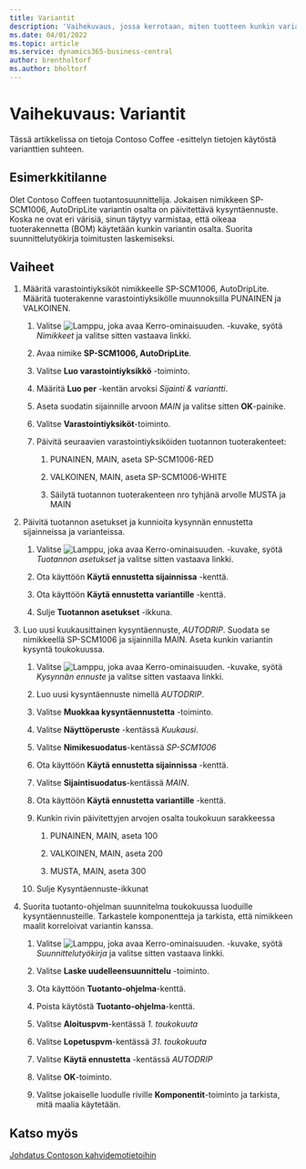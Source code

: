 ```yaml
---
title: Variantit
description: 'Vaihekuvaus, jossa kerrotaan, miten tuotteen kunkin variantin kysyntäennuste päivitetään Business Centralin avulla.'
ms.date: 04/01/2022
ms.topic: article
ms.service: dynamics365-business-central
author: brentholtorf
ms.author: bholtorf
---
```


# <a name="walkthrough-variants"></a>Vaihekuvaus: Variantit

Tässä artikkelissa on tietoja Contoso Coffee -esittelyn tietojen käytöstä varianttien suhteen.

## <a name="scenario"></a>Esimerkkitilanne

Olet Contoso Coffeen tuotantosuunnittelija. Jokaisen nimikkeen SP-SCM1006, AutoDripLite variantin osalta on päivitettävä kysyntäennuste. Koska ne ovat eri värisiä, sinun täytyy varmistaa, että oikeaa tuoterakennetta (BOM) käytetään kunkin variantin osalta. Suorita suunnittelutyökirja toimitusten laskemiseksi.  

## <a name="steps"></a>Vaiheet

1. Määritä varastointiyksiköt nimikkeelle SP-SCM1006, AutoDripLite. Määritä tuoterakenne varastointiyksikölle muunnoksilla PUNAINEN ja VALKOINEN.

    1. Valitse ![Lamppu, joka avaa Kerro-ominaisuuden.](../../media/ui-search/search_small.png "Kerro, mitä haluat tehdä") -kuvake, syötä *Nimikkeet* ja valitse sitten vastaava linkki.  

    2. Avaa nimike **SP-SCM1006, AutoDripLite**.

    3. Valitse **Luo varastointiyksikkö** -toiminto.  

    4. Määritä **Luo per** -kentän arvoksi *Sijainti & variantti*.

    5. Aseta suodatin sijainnille arvoon *MAIN* ja valitse sitten **OK**-painike.

    6. Valitse **Varastointiyksiköt**-toiminto.  

    7. Päivitä seuraavien varastointiyksiköiden tuotannon tuoterakenteet:

        1. PUNAINEN, MAIN, aseta SP-SCM1006-RED  

        2. VALKOINEN, MAIN, aseta SP-SCM1006-WHITE  

        3. Säilytä tuotannon tuoterakenteen nro tyhjänä arvolle MUSTA ja MAIN  

2. Päivitä tuotannon asetukset ja kunnioita kysynnän ennustetta sijainneissa ja varianteissa.  

    1. Valitse ![Lamppu, joka avaa Kerro-ominaisuuden.](../../media/ui-search/search_small.png "Kerro, mitä haluat tehdä") -kuvake, syötä *Tuotannon asetukset* ja valitse sitten vastaava linkki.  

    2. Ota käyttöön **Käytä ennustetta sijainnissa** -kenttä.

    3. Ota käyttöön **Käytä ennustetta variantille** -kenttä.

    4. Sulje **Tuotannon asetukset** -ikkuna.

3. Luo uusi kuukausittainen kysyntäennuste, *AUTODRIP*. Suodata se nimikkeellä SP-SCM1006 ja sijainnilla MAIN. Aseta kunkin variantin kysyntä toukokuussa. 

    1. Valitse ![Lamppu, joka avaa Kerro-ominaisuuden.](../../media/ui-search/search_small.png "Kerro, mitä haluat tehdä") -kuvake, syötä *Kysynnän ennuste* ja valitse sitten vastaava linkki.

    2. Luo uusi kysyntäennuste nimellä *AUTODRIP*.

    3. Valitse **Muokkaa kysyntäennustetta** -toiminto.

    4. Valitse **Näyttöperuste** -kentässä *Kuukausi*.

    5. Valitse **Nimikesuodatus**-kentässä *SP-SCM1006*

    6. Ota käyttöön **Käytä ennustetta sijainnissa** -kenttä.

    7. Valitse **Sijaintisuodatus**-kentässä *MAIN*.

    8. Ota käyttöön **Käytä ennustetta variantille** -kenttä.

    9. Kunkin rivin päivitettyjen arvojen osalta toukokuun sarakkeessa

        1. PUNAINEN, MAIN, aseta 100

        2. VALKOINEN, MAIN, aseta 200

        3. MUSTA, MAIN, aseta 300

    10. Sulje Kysyntäennuste-ikkunat

4. Suorita tuotanto-ohjelman suunnitelma toukokuussa luoduille kysyntäennusteille. Tarkastele komponentteja ja tarkista, että nimikkeen maalit korreloivat variantin kanssa.

    1. Valitse ![Lamppu, joka avaa Kerro-ominaisuuden.](../../media/ui-search/search_small.png "Kerro, mitä haluat tehdä") -kuvake, syötä *Suunnittelutyökirja* ja valitse sitten vastaava linkki.

    2. Valitse **Laske uudelleensuunnittelu** -toiminto.

    3. Ota käyttöön **Tuotanto-ohjelma**-kenttä.

    4. Poista käytöstä **Tuotanto-ohjelma**-kenttä.

    5. Valitse **Aloituspvm**-kentässä *1. toukokuuta*

    6. Valitse **Lopetuspvm**-kentässä *31. toukokuuta*

    7. Valitse **Käytä ennustetta** -kentässä *AUTODRIP*

    8. Valitse **OK**-toiminto.

    9. Valitse jokaiselle luodulle riville **Komponentit**-toiminto ja tarkista, mitä maalia käytetään.  

## <a name="see-also"></a>Katso myös

[Johdatus Contoson kahvidemotietoihin](../contoso-coffee-intro.md)  

